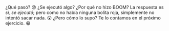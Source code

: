 ¿Qué pasó? :worried: ¿Se ejecutó algo? ¿Por qué no hizo BOOM? La respuesta es _sí, se ejecutó_; pero como no había ninguna bolita roja, simplemente no intentó sacar nada. :open_mouth: ¿Pero cómo lo supo? Te lo contamos en el próximo ejercicio. :grin: